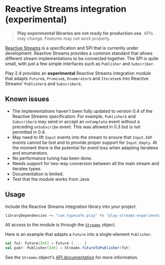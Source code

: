<!--- Copyright (C) 2009-2015 Typesafe Inc. <http://www.typesafe.com> -->
# Reactive Streams integration (experimental)

> **Play experimental libraries are not ready for production use**. APIs may change. Features may not work properly.

[Reactive Streams](http://www.reactive-streams.org/) is a specification and SPI that is currently under development. Reactive Streams provides a common standard that allows different stream implementations to be connected together. The SPI is quite small, with just a few simple interfaces such as `Publisher` and `Subscriber`.

Play 2.4 provides an **experimental** Reactive Streams integration module that adapts `Future`s, `Promise`s, `Enumerator`s and `Iteratee`s into Reactive Streams' `Publisher`s and `Subscriber`s.

## Known issues

* The implementations haven't been fully updated to version 0.4 of the Reactive Streams specification. For example, `Publisher`s and `Subscriber`s may send or accept an `onComplete` event without a preceding `onSubscribe` event. This was allowed in 0.3 but is not permitted in 0.4.
* May need to lift `Input` events into the stream to ensure that `Input.EOF` events cannot be lost and to provide proper support for `Input.Empty`. At the moment there is the potential for event loss when adapting iteratees and enumerators.
* No performance tuning has been done.
* Needs support for two-way conversion between all the main stream and iteratee types.
* Documentation is limited.
* Test that the module works from Java.

## Usage

Include the Reactive Streams integration library into your project.

```scala
libraryDependencies += "com.typesafe.play" %% "play-streams-experimental" % "%PLAY_VERSION%"
```

All access to the module is through the [`Streams`](api/scala/index.html#play.play.api.libs.streams.Streams) object.

Here is an example that adapts a `Future` into a single-element `Publisher`.

```scala
val fut: Future[Int] = Future { ... }
val pubr: Publisher[Int] = Streams.futureToPublisher(fut)
```

See the `Streams` object's [API documentation](api/scala/index.html#play.play.api.libs.streams.Streams) for more information.
